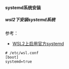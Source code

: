 #### systemd系统安装

##### wsl2下安装systemd系统

参考：

- [WSL2上启用官方systemd](https://www.wangwangit.com/WSL2%E4%B8%8A%E5%90%AF%E7%94%A8systemd/) 



```shell
# /etc/wsl.conf                                                                                                                                                
[boot]                                                                                                 systemd=true 
```
